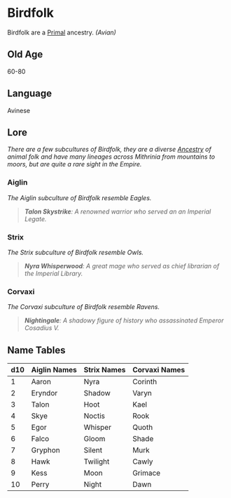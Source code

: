 # Birdfolk

Birdfolk are a [Primal](../Mechanical/Primal.md) ancestry. *(Avian)*

## Old Age

60-80

## Language

Avinese

## Lore

*There are a few subcultures of Birdfolk, they are a diverse [Ancestry](../Ancestry.md) of animal folk and have many lineages across Mithrinia from mountains to moors, but are quite a rare sight in the Empire.*

### Aiglin

*The Aiglin subculture of Birdfolk resemble Eagles.*

> ***Talon Skystrike**: A renowned warrior who served an an Imperial Legate.*

### Strix

*The Strix subculture of Birdfolk resemble Owls.*

> ***Nyra Whisperwood**: A great mage who served as chief librarian of the Imperial Library.*

### Corvaxi

*The Corvaxi subculture of Birdfolk resemble Ravens.*

> ***Nightingale**: A shadowy figure of history who assassinated Emperor Cosadius V.*

## Name Tables

| d10 | Aiglin Names | Strix Names | Corvaxi Names |
| --- | ------------ | ----------- | ------------- |
| 1   | Aaron        | Nyra        | Corinth       |
| 2   | Eryndor      | Shadow      | Varyn         |
| 3   | Talon        | Hoot        | Kael          |
| 4   | Skye         | Noctis      | Rook          |
| 5   | Egor         | Whisper     | Quoth         |
| 6   | Falco        | Gloom       | Shade         |
| 7   | Gryphon      | Silent      | Murk          |
| 8   | Hawk         | Twilight    | Cawly         |
| 9   | Kess         | Moon        | Grimace       |
| 10  | Perry        | Night       | Dawn          |
